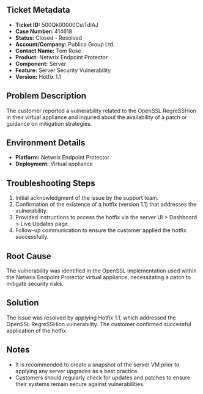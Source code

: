 ## Ticket Metadata
- **Ticket ID:** 500Qk00000CstTdIAJ
- **Case Number:** 414618
- **Status:** Closed - Resolved
- **Account/Company:** Publica Group Ltd.
- **Contact Name:** Tom Rose
- **Product:** Netwrix Endpoint Protector
- **Component:** Server
- **Feature:** Server Security Vulnerability
- **Version:** Hotfix 1.1

## Problem Description
The customer reported a vulnerability related to the OpenSSL RegreSSHion in their virtual appliance and inquired about the availability of a patch or guidance on mitigation strategies.

## Environment Details
- **Platform:** Netwrix Endpoint Protector
- **Deployment:** Virtual appliance

## Troubleshooting Steps
1. Initial acknowledgment of the issue by the support team.
2. Confirmation of the existence of a hotfix (version 1.1) that addresses the vulnerability.
3. Provided instructions to access the hotfix via the server UI > Dashboard > Live Updates page.
4. Follow-up communication to ensure the customer applied the hotfix successfully.

## Root Cause
The vulnerability was identified in the OpenSSL implementation used within the Netwrix Endpoint Protector virtual appliance, necessitating a patch to mitigate security risks.

## Solution
The issue was resolved by applying Hotfix 1.1, which addressed the OpenSSL RegreSSHion vulnerability. The customer confirmed successful application of the hotfix.

## Notes
- It is recommended to create a snapshot of the server VM prior to applying any server upgrades as a best practice.
- Customers should regularly check for updates and patches to ensure their systems remain secure against vulnerabilities.